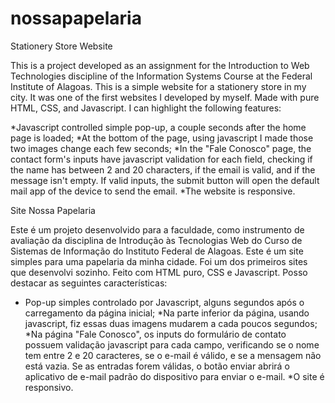 # nossapapelaria

Stationery Store Website

This is a project developed as an assignment for the Introduction to Web Technologies discipline of the Information Systems Course at the Federal Institute of Alagoas. 
This is a simple website for a stationery store in my city. It was one of the first websites I developed by myself. 
Made with pure HTML, CSS, and Javascript. I can highlight the following features: 

*Javascript controlled simple pop-up, a couple seconds after the home page is loaded;
*At the bottom of the page, using javascript I made those two images change each few seconds;
*In the "Fale Conosco" page, the contact form's inputs have javascript validation for each field, checking if the name has between 2 and 20 characters, if the email is valid, and if the message isn't empty. If valid inputs, the submit button will open the default mail app of the device to send the email.
*The website is responsive.


Site Nossa Papelaria

Este é um projeto desenvolvido para a faculdade, como instrumento de avaliação da disciplina de Introdução às Tecnologias Web do Curso de Sistemas de Informação do Instituto Federal de Alagoas. Este é um site simples para uma papelaria da minha cidade. Foi um dos primeiros sites que desenvolvi sozinho.
Feito com HTML puro, CSS e Javascript. Posso destacar as seguintes características:

* Pop-up simples controlado por Javascript, alguns segundos após o carregamento da página inicial;
*Na parte inferior da página, usando javascript, fiz essas duas imagens mudarem a cada poucos segundos;
*Na página "Fale Conosco", os inputs do formulário de contato possuem validação javascript para cada campo, verificando se o nome tem entre 2 e 20 caracteres, se o e-mail é válido, e se a mensagem não está vazia. Se as entradas forem válidas, o botão enviar abrirá o aplicativo de e-mail padrão do dispositivo para enviar o e-mail.
*O site é responsivo.
